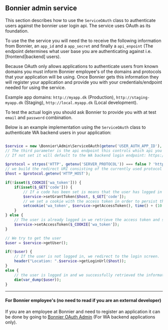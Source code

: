 ## Bonnier admin service
This section describes how to use the `ServiceOAuth` class to authenticate users against the bonnier user login api. The service uses OAuth as its foundation.

To use the the service you will need the to receive the following information from Bonnier, an `app_id` and a `app_secret` and finally a `api_enpoint` (The endpoint determines what user base you are authenticating against i.e. [frontend|backend] users).

Because OAuth only allows applications to authenticate users from known domains you must inform Bonnier employee's of the domains and protocols that your application will be using. Once Bonnier gets this information they will register your application and provide you with your credentials/endpoint needed for using the service.

Example app domains:
`http://myapp.dk` (Production), `http://staging-myapp.dk` (Staging), `http://local.myapp.dk` (Local development).

To test the actual login you should ask Bonnier to provide you with at test `email` and `password` combination.

Below is an example implementation using the `ServiceOAuth` class to authenticate WA backend users in your application:

``` php

$service = new \Bonnier\Admin\ServiceOAuth(getenv('USER_AUTH_APP_ID'), getenv('USER_AUTH_SECRET'), getenv('USER_AUTH_ENDPOINT'));
// The third parameter is the api endpoint this controls which api you are authenticating against.
// If not set it will default to the WA backend login endpoint: https://bonnier-admin.herokuapp.com/

$protocol = strpos('HTTP', getenv('SERVER_PROTOCOL')) === false ? 'http://' : 'https://';
// we build the redirect URI consisting of the currently used protocol and host
$host = $protocol.getenv('HTTP_HOST');

if(!isset($_COOKIE['wa_token'])) {
    if(isset($_GET['code'])) {
        // If a code has been set is means that the user has logged in and was redirected to our site with a ?code=somecode
        $service->setGrantToken($host, $_GET['code']);
        // we set a cookie with the access token in order to persist the user being logged in, even if they refresh the page.
        setcookie('wa_token', $service->getAccessToken(), time() + (10 * 365 * 24 * 60 * 60), '/');
    }
} else {
    // The user is already logged in we retrieve the access token and set it for later use
    $service->setAccessToken($_COOKIE['wa_token']);
}

// We try to get the user
$user = $service->getUser();

if(!$user) {
    // If the user is not logged in, we redirect to the login screen.
    header("Location: ".$service->getLoginUrl($host));
}
else {
    // the user is logged in and we successfully retrieved the information about them form the api
    die(var_dump($user));
}


```

---
#### For Bonnier employee's (no need to read if you are an external developer)
If you are an employee at Bonnier and need to register an application it can be done by going to [Bonnier OAuth Admin](https://bonnier-admin.herokuapp.com/admin) (For WA backend applications only).
